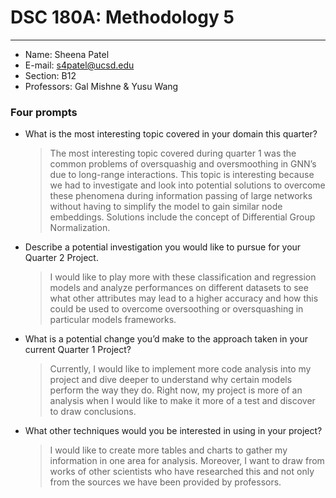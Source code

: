 
# DSC 180A: Methodology 5
---
* Name: Sheena Patel
* E-mail: s4patel@ucsd.edu
* Section: B12
* Professors: Gal Mishne & Yusu Wang

### Four prompts

* What is the most interesting topic covered in your domain this quarter?
  > The most interesting topic covered during quarter 1 was the common problems of oversquashig and oversmoothing in GNN’s due to long-range interactions. This topic is interesting because we had to investigate and look into potential solutions to overcome these phenomena during information passing of large networks without having to simplify the model to gain similar node embeddings. Solutions include the concept of Differential Group Normalization.
* Describe a potential investigation you would like to pursue for your Quarter 2 Project.
  > I would like to play more with these classification and regression models and analyze performances on different datasets to see what other attributes may lead to a higher accuracy and how this could be used to overcome oversoothing or oversquashing in particular models frameworks. 
* What is a potential change you’d make to the approach taken in your current Quarter 1 Project?
  > Currently, I would like to implement more code analysis into my project and dive deeper to understand why certain models perform the way they do. Right now, my project is more of an analysis when I would like to make it more of a test and discover to draw conclusions. 
* What other techniques would you be interested in using in your project?
  > I would like to create more tables and charts to gather my information in one area for analysis. Moreover, I want to draw from works of other scientists who have researched this and not only from the sources we have been provided by professors.
